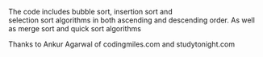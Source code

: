 The code includes 
bubble sort, 
insertion sort and  
selection sort algorithms in both ascending and descending order. 
As well as merge sort and quick sort algorithms

Thanks to Ankur Agarwal of codingmiles.com and studytonight.com
